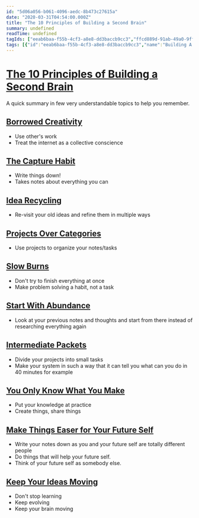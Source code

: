 ```yaml
---
id: "5d06a056-b061-4096-aedc-8b473c27615a"
date: "2020-03-31T04:54:00.000Z"
title: "The 10 Principles of Building a Second Brain"
summary: undefined
readTime: undefined
tagIds: ["eeab6baa-f55b-4cf3-a8e8-dd3baccb9cc3","ffcd889d-91ab-49a0-9ff6-e7192fced192"]
tags: [{"id":"eeab6baa-f55b-4cf3-a8e8-dd3baccb9cc3","name":"Building A Second Brain Podcast","icon":""},{"id":"ffcd889d-91ab-49a0-9ff6-e7192fced192","name":"Blog","icon":"🌐"}]
--- 
```

 
# [The 10 Principles of Building a Second Brain](https://www.notion.so/5d06a056b0614096aedc8b473c27615a) 


A quick summary in few very understandable topics to help you remember.


## [Borrowed Creativity](https://www.notion.so/5bd2f335c69a4a4697660c39932123a6)

- Use other's work
- Treat the internet as a collective conscience

## [The Capture Habit](https://www.notion.so/1430369e1f9d446ea66d9e80f8da3339) 

- Write things down!
- Takes notes about everything you can

## [Idea Recycling](https://www.notion.so/598ffb334c72492b9ea7d07edb719282) 

- Re-visit your old ideas and refine them in multiple ways

## [Projects Over Categories](https://www.notion.so/f71f9af8fa7d4a26aed0073549e076af) 

- Use projects to organize your notes/tasks

## [Slow Burns](https://www.notion.so/1cdfa615a45348a58d1e961578d2ffee) 

- Don't try to finish everything at once
- Make problem solving a habit, not a task

## [Start With Abundance](https://www.notion.so/3f0d8e74cde64f43b9c611cec89535df)

- Look at your previous notes and thoughts and start from there instead of researching everything again

## [Intermediate Packets](https://www.notion.so/17e9bde861044c97b537bb2158fe500d) 

- Divide your projects into small tasks
- Make your system in such a way that it can tell you what can you do in 40 minutes for example

## [You Only Know What You Make](https://www.notion.so/7d4dc00060404048920cde48c3732df6) 

- Put your knowledge at practice
- Create things, share things

## [Make Things Easer for Your Future Self](https://www.notion.so/ea6fd9d383c3485e87316929355ef470) 

- Write your notes down as you and your future self are totally different people
- Do things that will help your future self.
- Think of your future self as somebody else.

## [Keep Your Ideas Moving](https://www.notion.so/fede2a372d6f459da2faab400d902cb6) 

- Don't stop learning
- Keep evolving
- Keep your brain moving
